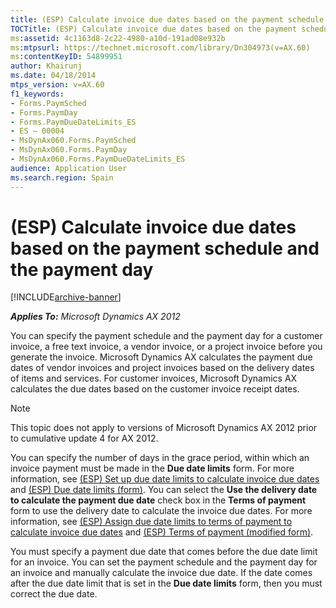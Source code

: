 ```yaml
---
title: (ESP) Calculate invoice due dates based on the payment schedule and the payment day
TOCTitle: (ESP) Calculate invoice due dates based on the payment schedule and the payment day
ms:assetid: 4c1163d8-2c22-4980-a10d-191ad08e932b
ms:mtpsurl: https://technet.microsoft.com/library/Dn304973(v=AX.60)
ms:contentKeyID: 54899951
author: Khairunj
ms.date: 04/18/2014
mtps_version: v=AX.60
f1_keywords:
- Forms.PaymSched
- Forms.PaymDay
- Forms.PaymDueDateLimits_ES
- ES – 00004
- MsDynAx060.Forms.PaymSched
- MsDynAx060.Forms.PaymDay
- MsDynAx060.Forms.PaymDueDateLimits_ES
audience: Application User
ms.search.region: Spain
---
```


# (ESP) Calculate invoice due dates based on the payment schedule and the payment day 


[!INCLUDE[archive-banner](includes/archive-banner.md)]


_**Applies To:** Microsoft Dynamics AX 2012_

You can specify the payment schedule and the payment day for a customer invoice, a free text invoice, a vendor invoice, or a project invoice before you generate the invoice. Microsoft Dynamics AX calculates the payment due dates of vendor invoices and project invoices based on the delivery dates of items and services. For customer invoices, Microsoft Dynamics AX calculates the due dates based on the customer invoice receipt dates.


> [!NOTE]
> <P>This topic does not apply to versions of Microsoft Dynamics AX 2012 prior to cumulative update 4 for AX 2012.</P>



You can specify the number of days in the grace period, within which an invoice payment must be made in the **Due date limits** form. For more information, see [(ESP) Set up due date limits to calculate invoice due dates](esp-set-up-due-date-limits-to-calculate-invoice-due-dates.md) and [(ESP) Due date limits (form)](https://technet.microsoft.com/library/jj923623\(v=ax.60\)). You can select the **Use the delivery date to calculate the payment due date** check box in the **Terms of payment** form to use the delivery date to calculate the invoice due dates. For more information, see [(ESP) Assign due date limits to terms of payment to calculate invoice due dates](esp-assign-due-date-limits-to-terms-of-payment-to-calculate-invoice-due-dates.md) and [(ESP) Terms of payment (modified form)](https://technet.microsoft.com/library/jj910987\(v=ax.60\)).

You must specify a payment due date that comes before the due date limit for an invoice. You can set the payment schedule and the payment day for an invoice and manually calculate the invoice due date. If the date comes after the due date limit that is set in the **Due date limits** form, then you must correct the due date.

  


